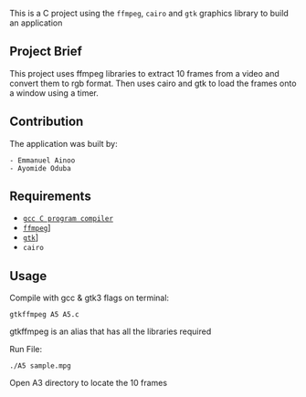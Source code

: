This is a C project using the `ffmpeg`, `cairo` and `gtk` graphics library to build an application

## Project Brief

This project uses ffmpeg libraries to extract 10 frames from a video and convert them to rgb format. Then uses cairo and gtk to load the frames onto a window using a timer.

## Contribution

The application was built by:

```
- Emmanuel Ainoo
- Ayomide Oduba
```

## Requirements

- [`gcc C program compiler`](https://gcc.gnu.org)
- [`ffmpeg`]([https://ffmpeg.org)]
- [`gtk`]([https://ffmpeg.org)]
- `cairo`

## Usage

Compile with gcc & gtk3 flags on terminal:

```shell
gtkffmpeg A5 A5.c
```

gtkffmpeg is an alias that has all the libraries required

Run File:

```shell
./A5 sample.mpg
```

Open A3 directory to locate the 10 frames
